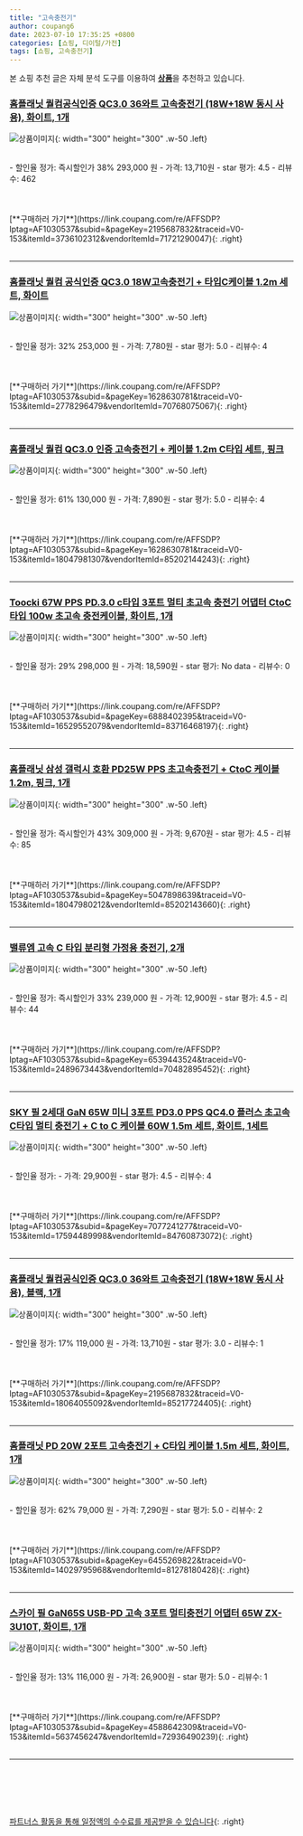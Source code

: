 ```yaml
---
title: "고속충전기"
author: coupang6
date: 2023-07-10 17:35:25 +0800
categories: [쇼핑, 디이털/가전]
tags: [쇼핑, 고속충전기]
---
```


본 쇼핑 추천 글은 자체 분석 도구를 이용하여 [**상품**](https://link.coupang.com/a/bao1ui)을 추천하고 있습니다.

### [홈플래닛 퀄컴공식인증 QC3.0 36와트 고속충전기 (18W+18W 동시 사용), 화이트, 1개](https://link.coupang.com/re/AFFSDP?lptag=AF1030537&subid=&pageKey=2195687832&traceid=V0-153&itemId=3736102312&vendorItemId=71721290047)

![상품이미지](https://thumbnail8.coupangcdn.com/thumbnails/remote/230x230ex/image/retail/images/12171492194183897-354f40d9-97e8-4715-8d62-88f290b3a16c.jpg){: width="300" height="300" .w-50 .left}


<br>
- 할인율 정가: 즉시할인가 38%  293,000   원
- 가격: 13,710원
- star 평가: 4.5
- 리뷰수: 462
<br>
<br>
<br>
<br>
[**구매하러 가기**](https://link.coupang.com/re/AFFSDP?lptag=AF1030537&subid=&pageKey=2195687832&traceid=V0-153&itemId=3736102312&vendorItemId=71721290047){: .right}
<br>
<br>

---

### [홈플래닛 퀄컴 공식인증 QC3.0 18W고속충전기 + 타입C케이블 1.2m 세트, 화이트](https://link.coupang.com/re/AFFSDP?lptag=AF1030537&subid=&pageKey=1628630781&traceid=V0-153&itemId=2778296479&vendorItemId=70768075067)

![상품이미지](https://thumbnail6.coupangcdn.com/thumbnails/remote/230x230ex/image/retail/images/13747987959266-de9d213d-cb84-436a-9431-235b344ef5fe.jpg){: width="300" height="300" .w-50 .left}


<br>
- 할인율 정가: 32%  253,000   원
- 가격: 7,780원
- star 평가: 5.0
- 리뷰수: 4
<br>
<br>
<br>
<br>
[**구매하러 가기**](https://link.coupang.com/re/AFFSDP?lptag=AF1030537&subid=&pageKey=1628630781&traceid=V0-153&itemId=2778296479&vendorItemId=70768075067){: .right}
<br>
<br>

---

### [홈플래닛 퀄컴 QC3.0 인증 고속충전기 + 케이블 1.2m C타입 세트, 핑크](https://link.coupang.com/re/AFFSDP?lptag=AF1030537&subid=&pageKey=1628630781&traceid=V0-153&itemId=18047981307&vendorItemId=85202144243)

![상품이미지](https://thumbnail10.coupangcdn.com/thumbnails/remote/230x230ex/image/retail/images/591836976306570-5de27fd8-a3e6-480b-ab1e-e66d7dc91a2b.jpg){: width="300" height="300" .w-50 .left}


<br>
- 할인율 정가: 61%  130,000   원
- 가격: 7,890원
- star 평가: 5.0
- 리뷰수: 4
<br>
<br>
<br>
<br>
[**구매하러 가기**](https://link.coupang.com/re/AFFSDP?lptag=AF1030537&subid=&pageKey=1628630781&traceid=V0-153&itemId=18047981307&vendorItemId=85202144243){: .right}
<br>
<br>

---

### [Toocki 67W PPS PD.3.0 c타입 3포트 멀티 초고속 충전기 어댑터 CtoC타입 100w 초고속 충전케이블, 화이트, 1개](https://link.coupang.com/re/AFFSDP?lptag=AF1030537&subid=&pageKey=6888402395&traceid=V0-153&itemId=16529552079&vendorItemId=83716468197)

![상품이미지](https://thumbnail7.coupangcdn.com/thumbnails/remote/230x230ex/image/vendor_inventory/cd04/be31eef49228817ec7fd08f7f63a6773ffb86bf91e61e9911ef3e8a8eb16.jpg){: width="300" height="300" .w-50 .left}


<br>
- 할인율 정가: 29%  298,000   원
- 가격: 18,590원
- star 평가: No data
- 리뷰수: 0
<br>
<br>
<br>
<br>
[**구매하러 가기**](https://link.coupang.com/re/AFFSDP?lptag=AF1030537&subid=&pageKey=6888402395&traceid=V0-153&itemId=16529552079&vendorItemId=83716468197){: .right}
<br>
<br>

---

### [홈플래닛 삼성 갤럭시 호환 PD25W PPS 초고속충전기 + CtoC 케이블 1.2m, 핑크, 1개](https://link.coupang.com/re/AFFSDP?lptag=AF1030537&subid=&pageKey=5047898639&traceid=V0-153&itemId=18047980212&vendorItemId=85202143660)

![상품이미지](https://thumbnail9.coupangcdn.com/thumbnails/remote/230x230ex/image/retail/images/1156385846901638-1359f019-c241-4242-af55-cf79107e8dcb.jpg){: width="300" height="300" .w-50 .left}


<br>
- 할인율 정가: 즉시할인가 43%  309,000   원
- 가격: 9,670원
- star 평가: 4.5
- 리뷰수: 85
<br>
<br>
<br>
<br>
[**구매하러 가기**](https://link.coupang.com/re/AFFSDP?lptag=AF1030537&subid=&pageKey=5047898639&traceid=V0-153&itemId=18047980212&vendorItemId=85202143660){: .right}
<br>
<br>

---

### [밸류엠 고속 C 타입 분리형 가정용 충전기, 2개](https://link.coupang.com/re/AFFSDP?lptag=AF1030537&subid=&pageKey=6539443524&traceid=V0-153&itemId=2489673443&vendorItemId=70482895452)

![상품이미지](https://thumbnail9.coupangcdn.com/thumbnails/remote/230x230ex/image/retail/images/8489752278374259-bd4fe22b-cc13-4200-a373-1c14cdd6704c.jpg){: width="300" height="300" .w-50 .left}


<br>
- 할인율 정가: 즉시할인가 33%  239,000   원
- 가격: 12,900원
- star 평가: 4.5
- 리뷰수: 44
<br>
<br>
<br>
<br>
[**구매하러 가기**](https://link.coupang.com/re/AFFSDP?lptag=AF1030537&subid=&pageKey=6539443524&traceid=V0-153&itemId=2489673443&vendorItemId=70482895452){: .right}
<br>
<br>

---

### [SKY 필 2세대 GaN 65W 미니 3포트 PD3.0 PPS QC4.0 플러스 초고속 C타입 멀티 충전기 + C to C 케이블 60W 1.5m 세트, 화이트, 1세트](https://link.coupang.com/re/AFFSDP?lptag=AF1030537&subid=&pageKey=7077241277&traceid=V0-153&itemId=17594489998&vendorItemId=84760873072)

![상품이미지](https://thumbnail9.coupangcdn.com/thumbnails/remote/230x230ex/image/retail/images/4278387158168880-0a62b06d-da53-4040-8d4e-078c167fe2f1.jpg){: width="300" height="300" .w-50 .left}


<br>
- 할인율 정가: 
- 가격: 29,900원
- star 평가: 4.5
- 리뷰수: 4
<br>
<br>
<br>
<br>
[**구매하러 가기**](https://link.coupang.com/re/AFFSDP?lptag=AF1030537&subid=&pageKey=7077241277&traceid=V0-153&itemId=17594489998&vendorItemId=84760873072){: .right}
<br>
<br>

---

### [홈플래닛 퀄컴공식인증 QC3.0 36와트 고속충전기 (18W+18W 동시 사용), 블랙, 1개](https://link.coupang.com/re/AFFSDP?lptag=AF1030537&subid=&pageKey=2195687832&traceid=V0-153&itemId=18064055092&vendorItemId=85217724405)

![상품이미지](https://thumbnail9.coupangcdn.com/thumbnails/remote/230x230ex/image/retail/images/1187514022777781-f711a7bd-93f9-4d92-8aa9-5e922853c1ad.jpg){: width="300" height="300" .w-50 .left}


<br>
- 할인율 정가: 17%  119,000   원
- 가격: 13,710원
- star 평가: 3.0
- 리뷰수: 1
<br>
<br>
<br>
<br>
[**구매하러 가기**](https://link.coupang.com/re/AFFSDP?lptag=AF1030537&subid=&pageKey=2195687832&traceid=V0-153&itemId=18064055092&vendorItemId=85217724405){: .right}
<br>
<br>

---

### [홈플래닛 PD 20W 2포트 고속충전기 + C타입 케이블 1.5m 세트, 화이트, 1개](https://link.coupang.com/re/AFFSDP?lptag=AF1030537&subid=&pageKey=6455269822&traceid=V0-153&itemId=14029795968&vendorItemId=81278180428)

![상품이미지](https://thumbnail6.coupangcdn.com/thumbnails/remote/230x230ex/image/retail/images/2631534533609563-2cb3961c-06f5-4a87-8e7d-2193ae2b63fb.jpg){: width="300" height="300" .w-50 .left}


<br>
- 할인율 정가: 62%  79,000   원
- 가격: 7,290원
- star 평가: 5.0
- 리뷰수: 2
<br>
<br>
<br>
<br>
[**구매하러 가기**](https://link.coupang.com/re/AFFSDP?lptag=AF1030537&subid=&pageKey=6455269822&traceid=V0-153&itemId=14029795968&vendorItemId=81278180428){: .right}
<br>
<br>

---

### [스카이 필 GaN65S USB-PD 고속 3포트 멀티충전기 어댑터 65W ZX-3U10T, 화이트, 1개](https://link.coupang.com/re/AFFSDP?lptag=AF1030537&subid=&pageKey=4588642309&traceid=V0-153&itemId=5637456247&vendorItemId=72936490239)

![상품이미지](https://thumbnail7.coupangcdn.com/thumbnails/remote/230x230ex/image/retail/images/8048717782341640-9642ab32-a22d-49af-9db1-66f28c6da03f.jpg){: width="300" height="300" .w-50 .left}


<br>
- 할인율 정가: 13%  116,000   원
- 가격: 26,900원
- star 평가: 5.0
- 리뷰수: 1
<br>
<br>
<br>
<br>
[**구매하러 가기**](https://link.coupang.com/re/AFFSDP?lptag=AF1030537&subid=&pageKey=4588642309&traceid=V0-153&itemId=5637456247&vendorItemId=72936490239){: .right}
<br>
<br>

---
<br><br><br><br><br> [파트너스 활동을 통해 일정액의 수수료를 제공받을 수 있습니다](https://link.coupang.com/a/bao1ui){: .right}